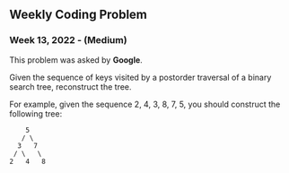 ## Weekly Coding Problem

### Week 13, 2022 - (Medium)

This problem was asked by **Google**.

Given the sequence of keys visited by a postorder traversal of a binary search tree, reconstruct the tree.

For example, given the sequence 2, 4, 3, 8, 7, 5, you should construct the following tree:

```
    5
   / \
  3   7
 / \   \
2   4   8
```
